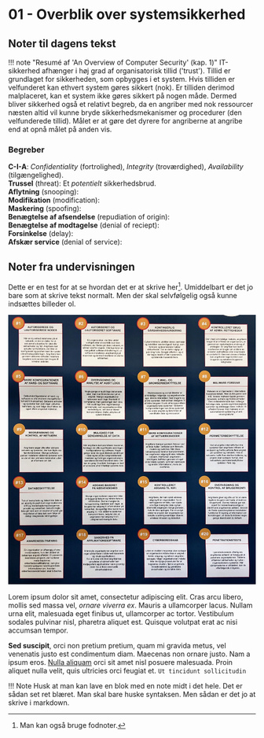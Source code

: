 # 01 - Overblik over systemsikkerhed

## Noter til dagens tekst

!!! note "Resumé af 'An Overview of Computer Security' (kap. 1)"
    IT-sikkerhed afhænger i høj grad af organisatorisk tillid ('trust'). Tillid er grundlaget for sikkerheden, som opbygges i et system. Hvis tilliden er velfunderet kan ethvert system gøres sikkert (nok). Er tilliden derimod malplaceret, kan et system ikke gøres sikkert på nogen måde.
    Dermed bliver sikkerhed også et relativt begreb, da en angriber med nok ressourcer næsten altid vil kunne bryde sikkerhedsmekanismer og procedurer (den velfunderede tillid). Målet er at gøre det dyrere for angriberne at angribe end at opnå målet på anden vis.


### Begreber
**C-I-A**: *Confidentiality* (fortrolighed), *Integrity* (troværdighed), *Availability* (tilgængelighed).   
**Trussel** (threat): Et *potentielt* sikkerhedsbrud.   
**Aflytning** (snooping):   
**Modifikation** (modification):   
**Maskering** (spoofing):   
**Benægtelse af afsendelse** (repudiation of origin):   
**Benægtelse af modtagelse** (denial of reciept):   
**Forsinkelse** (delay):   
**Afskær service** (denial of service):   

## Noter fra undervisningen

Dette er en test for at se hvordan det er at skrive her[^1]. Umiddelbart er det jo bare som at skrive tekst normalt. Men der skal selvfølgelig også kunne indsættes billeder ol.

![Billede: CIS20CSC](../assets/images/CIS20CSC.jpg)

Lorem ipsum dolor sit amet, consectetur adipiscing elit. Cras arcu libero,
mollis sed massa vel, *ornare viverra ex*. Mauris a ullamcorper lacus. Nullam
urna elit, malesuada eget finibus ut, ullamcorper ac tortor. Vestibulum sodales
pulvinar nisl, pharetra aliquet est. Quisque volutpat erat ac nisi accumsan
tempor.

**Sed suscipit**, orci non pretium pretium, quam mi gravida metus, vel
venenatis justo est condimentum diam. Maecenas non ornare justo. Nam a ipsum
eros. [Nulla aliquam](#) orci sit amet nisl posuere malesuada. Proin aliquet
nulla velit, quis ultricies orci feugiat et. `Ut tincidunt sollicitudin`

!!! Note
    Husk at man kan lave en blok med en note midt i det hele. Det er sådan set ret blæret. Man skal bare huske syntaksen. Men sådan er det jo at skrive i markdown.

[^1]: Man kan også bruge fodnoter.
